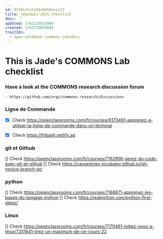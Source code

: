 ```yaml
---
id: 0l59idsztsk8u02k8ovzit2
title: jdandois-2025-checklist
desc: ''
updated: 1742216918969
created: 1742216828044
traitIds:
  - open-notebook-commons-jdandois
---
```


# This is Jade's COMMONS Lab checklist 


### Have a look at the COMMONS research discussion forum
    - https://github.com/orgs/commons-research/discussions

### Ligne de Commande 
- [X] Check https://openclassrooms.com/fr/courses/6173491-apprenez-a-utiliser-la-ligne-de-commande-dans-un-terminal 
- [X] Check https://fribash.netlify.ap 


### git et Github 
[] Check https://openclassrooms.com/fr/courses/7162856-gerez-du-code-avec-git-et-github
[] Check https://carpentries-incubator.github.io/git-novice-branch-pr/

### python 
[] Check https://openclassrooms.com/fr/courses/7168871-apprenez-les-bases-du-langage-python 
[] Check https://realpython.com/python-first-steps/ 

### Linux 
[] Check https://openclassrooms.com/fr/courses/7170491-initiez-vous-a-linux/7251641-tirez-un-maximum-de-ce-cours-22 


